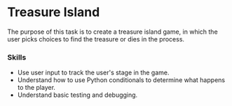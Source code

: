 # Treasure Island
The purpose of this task is to create a treasure island game, in which the user picks choices to find the treasure or dies in the process.

### Skills
- Use user input to track the user's stage in the game.
- Understand how to use Python conditionals to determine what happens to the player.
- Understand basic testing and debugging.
